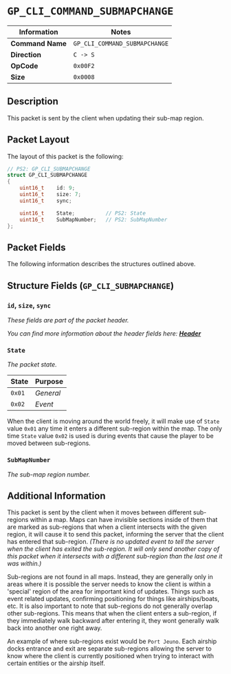 # `GP_CLI_COMMAND_SUBMAPCHANGE`

| Information               | Notes |
|---                        |---    |
| **Command Name**          | `GP_CLI_COMMAND_SUBMAPCHANGE` |
| **Direction**             | `C -> S` |
| **OpCode**                | `0x00F2` |
| **Size**                  | `0x0008` |

## Description

This packet is sent by the client when updating their sub-map region.

## Packet Layout

The layout of this packet is the following:

```cpp
// PS2: GP_CLI_SUBMAPCHANGE
struct GP_CLI_SUBMAPCHANGE
{
    uint16_t    id: 9;
    uint16_t    size: 7;
    uint16_t    sync;

    uint16_t    State;          // PS2: State
    uint16_t    SubMapNumber;   // PS2: SubMapNumber
};
```

## Packet Fields

The following information describes the structures outlined above.

## Structure Fields (`GP_CLI_SUBMAPCHANGE`)

### `id`, `size`, `sync`

_These fields are part of the packet header._

_You can find more information about the header fields here: [**Header**](/world/HEADER.md)_

### `State`

_The packet state._

| State | Purpose |
| --- | --- |
| `0x01` | _General_ |
| `0x02` | _Event_ |

When the client is moving around the world freely, it will make use of `State` value `0x01` any time it enters a different sub-region within the map. The only time `State` value `0x02` is used is during events that cause the player to be moved between sub-regions.

### `SubMapNumber`

_The sub-map region number._

## Additional Information

This packet is sent by the client when it moves between different sub-regions within a map. Maps can have invisible sections inside of them that are marked as sub-regions that when a client intersects with the given region, it will cause it to send this packet, informing the server that the client has entered that sub-region. _(There is no updated event to tell the server when the client has exited the sub-region. It will only send another copy of this packet when it intersects with a different sub-region than the last one it was within.)_

Sub-regions are not found in all maps. Instead, they are generally only in areas where it is possible the server needs to know the client is within a 'special' region of the area for important kind of updates. Things such as event related updates, confirming positioning for things like airships/boats, etc. It is also important to note that sub-regions do not generally overlap other sub-regions. This means that when the client enters a sub-region, if they immediately walk backward after entering it, they wont generally walk back into another one right away.

An example of where sub-regions exist would be `Port Jeuno`. Each airship docks entrance and exit are separate sub-regions allowing the server to know where the client is currently positioned when trying to interact with certain entities or the airship itself.
